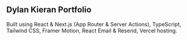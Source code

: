 ## Dylan Kieran Portfolio

Built using React & Next.js (App Router & Server Actions), TypeScript, Tailwind CSS, Framer Motion, React Email & Resend, Vercel hosting.
